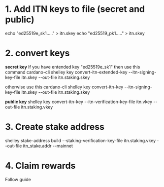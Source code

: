 # 1. Add ITN keys to file (secret and public)
echo "ed25519e_sk1....." > itn.skey
echo "ed25519_pk1....." > itn.skey

# 2. convert keys
**secret key**
If you have entended key "ed25519e_sk1" then use this command
cardano-cli  shelley key convert-itn-extended-key --itn-signing-key-file itn.skey --out-file itn.staking.skey

otherwise use this
cardano-cli  shelley key convert-itn-key --itn-signing-key-file itn.skey --out-file itn.staking.skey

**public key**
shelley key convert-itn-key --itn-verification-key-file itn.vkey --out-file itn.staking.vkey

# 3. Create stake address
shelley stake-address build --staking-verification-key-file itn.staking.vkey --out-file itn_stake.addr --mainnet

# 4. Claim rewards
Follow guide 
